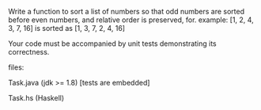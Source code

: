 Write a function to sort a list of numbers so that odd numbers are sorted before even numbers, and relative order is preserved, for. example: [1, 2, 4, 3, 7, 16] is sorted as [1, 3, 7, 2, 4, 16]

Your code must be accompanied by unit tests demonstrating its correctness.

files: 

Task.java (jdk >= 1.8) [tests are embedded]

Task.hs (Haskell)
